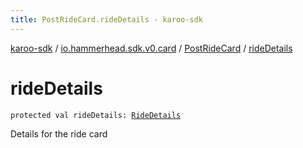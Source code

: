 ```yaml
---
title: PostRideCard.rideDetails - karoo-sdk
---
```


[karoo-sdk](../../index.html) / [io.hammerhead.sdk.v0.card](../index.html) / [PostRideCard](index.html) / [rideDetails](./ride-details.html)

# rideDetails

`protected val rideDetails: `[`RideDetails`](../-ride-details/index.html)

Details for the ride card


